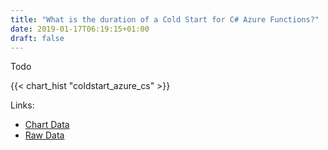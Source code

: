 ```yaml
---
title: "What is the duration of a Cold Start for C# Azure Functions?"
date: 2019-01-17T06:19:15+01:00
draft: false
---
```


Todo

{{< chart_hist "coldstart_azure_cs" >}}

Links:

- [Chart Data](TODO)
- [Raw Data](TODO)
